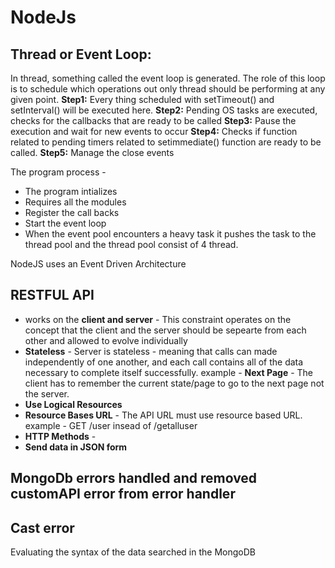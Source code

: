 # NodeJs



## Thread or Event Loop:
In thread, something called the event loop is generated.
The role of this loop is to schedule which operations out only thread should be performing at any given point.
**Step1:**
Every thing scheduled with setTimeout() and setInterval() will be executed here.
**Step2:**
Pending OS tasks are executed, checks for the callbacks that are ready to be called
**Step3:**
Pause the execution and wait for new events to occur
**Step4:**
Checks if function related to pending timers related to setimmediate() function are ready to be called.
**Step5:**
Manage the close events

The program process - 
- The program intializes
- Requires all the modules
- Register the call backs
- Start the event loop
- When the event pool encounters a heavy task it pushes the task to the thread pool and the thread pool consist of 4 thread.



NodeJS uses an Event Driven Architecture

## RESTFUL API
- works on the **client and server** - This constraint operates on the concept that the client and the server should be sepearte from each other and allowed to evolve individually
- **Stateless** - Server is stateless - meaning that calls can made independently of one another, and each call contains all of the data necessary to complete itself successfully. example - **Next Page** - The client has to remember the current state/page to go to the next page not the server.
- **Use Logical Resources**
- **Resource Bases URL** - The API URL must use resource based URL.
example - GET /user insead of /getalluser
- **HTTP Methods** - 
- **Send data in JSON form**  







## MongoDb errors handled and removed customAPI error from error handler

## Cast error
Evaluating the syntax of the data searched in the MongoDB